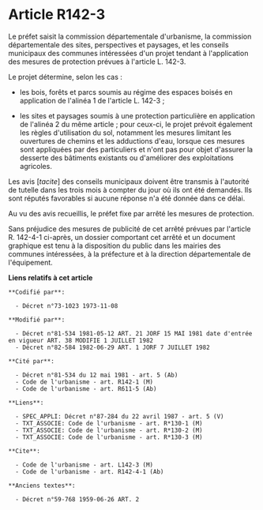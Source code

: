 # Article R142-3

Le préfet saisit la commission départementale d'urbanisme, la commission départementale des sites, perspectives et paysages,
et les conseils municipaux des communes intéressées d'un projet tendant à l'application des mesures de protection prévues à
l'article L. 142-3.

Le projet détermine, selon les cas :

- les bois, forêts et parcs soumis au régime des espaces boisés en application de l'alinéa 1 de l'article L. 142-3 ;

- les sites et paysages soumis à une protection particulière en application de l'alinéa 2 du même article ; pour ceux-ci, le
projet prévoit également les règles d'utilisation du sol, notamment les mesures limitant les ouvertures de chemins et les
adductions d'eau, lorsque ces mesures sont appliquées par des particuliers et n'ont pas pour objet d'assurer la desserte des
bâtiments existants ou d'améliorer des exploitations agricoles.

Les avis [*tacite*] des conseils municipaux doivent être transmis à l'autorité de tutelle dans les trois mois à compter du
jour où ils ont été demandés. Ils sont réputés favorables si aucune réponse n'a été donnée dans ce délai.

Au vu des avis recueillis, le préfet fixe par arrêté les mesures de protection.

Sans préjudice des mesures de publicité de cet arrêté prévues par l'article R. 142-4-1 ci-après, un dossier comportant cet
arrêté et un document graphique est tenu à la disposition du public dans les mairies des communes intéressées, à la
préfecture et à la direction départementale de l'équipement.

**Liens relatifs à cet article**

	**Codifié par**:

	  - Décret n°73-1023 1973-11-08

	**Modifié par**:

	  - Décret n°81-534 1981-05-12 ART. 21 JORF 15 MAI 1981 date d'entrée en vigueur ART. 38 MODIFIE 1 JUILLET 1982
	  - Décret n°82-584 1982-06-29 ART. 1 JORF 7 JUILLET 1982

	**Cité par**:

	  - Décret n°81-534 du 12 mai 1981 - art. 5 (Ab)
	  - Code de l'urbanisme - art. R142-1 (M)
	  - Code de l'urbanisme - art. R611-5 (Ab)

	**Liens**:

	  - SPEC_APPLI: Décret n°87-284 du 22 avril 1987 - art. 5 (V)
	  - TXT_ASSOCIE: Code de l'urbanisme - art. R*130-1 (M)
	  - TXT_ASSOCIE: Code de l'urbanisme - art. R*130-2 (M)
	  - TXT_ASSOCIE: Code de l'urbanisme - art. R*130-3 (M)

	**Cite**:

	  - Code de l'urbanisme - art. L142-3 (M)
	  - Code de l'urbanisme - art. R142-4-1 (Ab)

	**Anciens textes**:

	  - Décret n°59-768 1959-06-26 ART. 2

